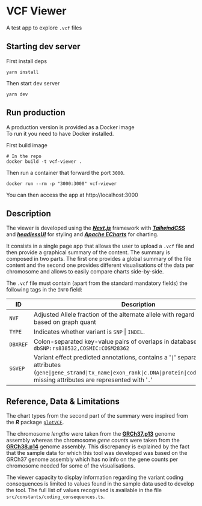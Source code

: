 # VCF Viewer

A test app to explore `.vcf` files

## Starting dev server

First install deps

```
yarn install
```

Then start dev server

```
yarn dev
```

## Run production

A production version is provided as a Docker image  
To run it you need to have Docker installed.

First build image

```
# In the repo
docker build -t vcf-viewer .
```

Then run a container that forward the port `3000`.

```
docker run --rm -p "3000:3000" vcf-viewer
```

You can then access the app at http://localhost:3000

## Description

The viewer is developed using the [**_Next.js_**](https://nextjs.org/) framework with [**_TailwindCSS_**](https://tailwindcss.com/) and [**_headlessUI_**](https://headlessui.com/) for styling and [**_Apache ECharts_**](https://echarts.apache.org/en/index.html) for charting.

It consists in a single page app that allows the user to upload a `.vcf` file and then provide a graphical summary of the content. The summary is composed in two parts. The first one provides a global summary of the file content and the second one provides different visualisations of the data per chromosome and allows to easily compare charts side-by-side.

The `.vcf` file must contain (apart from the standard mandatory fields) the following tags in the `ÌNFO` field:

| ID       | Description                                                                                                                                                                                                      |
| -------- | ---------------------------------------------------------------------------------------------------------------------------------------------------------------------------------------------------------------- |
| `NVF`    | Adjusted Allele fraction of the alternate allele with regard to reference based on graph quant                                                                                                                   |
| `TYPE`   | Indicates whether variant is `SNP` \| `INDEL`.                                                                                                                                                                   |
| `DBXREF` | Colon-separated key-value pairs of overlaps in database e.g. `dbSNP:rs838532,COSMIC:COSM28362`                                                                                                                   |
| `SGVEP`  | Variant effect predicted annotations, contains a '`\|`' separated list of attributes (`gene\|gene_strand\|tx_name\|exon_rank\|c.DNA\|protein\|codingConsequence`), missing attributes are represented with '`.`' |

## Reference, Data & Limitations

The chart types from the second part of the summary were inspired from the **_R_** package [`plotVCF`](https://github.com/cccnrc/plot-VCF).

The chromosome _lengths_ were taken from the [**GRCh37.p13**](https://www.ncbi.nlm.nih.gov/datasets/genome/GCF_000001405.25/) genome assembly whereas the chromosome _gene counts_ were taken from the [**GRCh38.p14**](https://www.ncbi.nlm.nih.gov/datasets/genome/GCA_000001405.29/) genome assembly. This discrepancy is explained by the fact that the sample data for which this tool was developed was based on the GRCh37 genome assembly which has no info on the gene counts per chromosome needed for some of the visualisations.

The viewer capacity to display information regarding the variant coding consequences is limited to values found in the sample data used to develop the tool. The full list of values recognised is available in the file `src/constants/coding_consequences.ts`.

